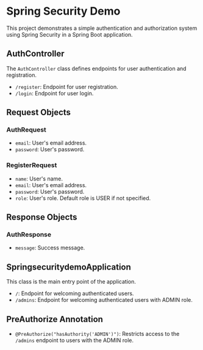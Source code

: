 # Spring Security Demo

This project demonstrates a simple authentication and authorization system using Spring Security in a Spring Boot application.

## AuthController

The `AuthController` class defines endpoints for user authentication and registration.

- `/register`: Endpoint for user registration.
- `/login`: Endpoint for user login.

## Request Objects

### AuthRequest

- `email`: User's email address.
- `password`: User's password.

### RegisterRequest

- `name`: User's name.
- `email`: User's email address.
- `password`: User's password.
- `role`: User's role. Default role is USER if not specified.

## Response Objects

### AuthResponse

- `message`: Success message.

## SpringsecuritydemoApplication

This class is the main entry point of the application.

- `/`: Endpoint for welcoming authenticated users.
- `/admins`: Endpoint for welcoming authenticated users with ADMIN role.

## PreAuthorize Annotation

- `@PreAuthorize("hasAuthority('ADMIN')")`: Restricts access to the `/admins` endpoint to users with the ADMIN role.


